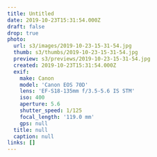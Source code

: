 ```yaml
---
title: Untitled
date: 2019-10-23T15:31:54.000Z
draft: false
drop: true
photo:
  url: s3/images/2019-10-23-15-31-54.jpg
  thumb: s3/thumbs/2019-10-23-15-31-54.jpg
  preview: s3/previews/2019-10-23-15-31-54.jpg
  created: 2019-10-23T15:31:54.000Z
  exif:
    make: Canon
    model: 'Canon EOS 70D'
    lens: 'EF-S18-135mm f/3.5-5.6 IS STM'
    iso: 400
    aperture: 5.6
    shutter_speed: 1/125
    focal_length: '119.0 mm'
    gps: null
  title: null
  caption: null
links: []
---
```

